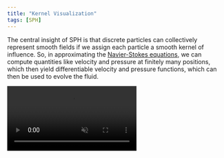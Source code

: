 ```yaml
---
title: "Kernel Visualization"
tags: [SPH]
---
```


The central insight of SPH is that discrete particles can collectively represent smooth fields if we assign each particle a smooth kernel of influence. So, in approximating the <a href="https://en.wikipedia.org/wiki/Navier%E2%80%93Stokes_equations">Navier-Stokes equations</a>, we can compute quantities like velocity and pressure at finitely many positions, which then yield differentiable velocity and pressure functions, which can then be used to evolve the fluid.

<video class="small" src="images/kernel_viz.webm" autoplay loop muted playsinline></video>
